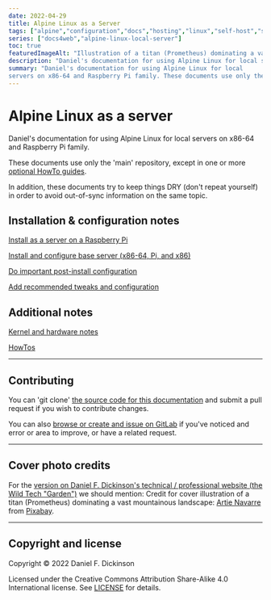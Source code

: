 ```yaml
---
date: 2022-04-29
title: Alpine Linux as a Server
tags: ["alpine","configuration","docs","hosting","linux","self-host","sysadmin-devops","raspberry-pi","sbc"]
series: ["docs4web","alpine-linux-local-server"]
toc: true
featuredImageAlt: "Illustration of a titan (Prometheus) dominating a vast mountainous landscape"
description: "Daniel's documentation for using Alpine Linux for local servers on x86-64 and Raspberry Pi family"
summary: "Daniel's documentation for using Alpine Linux for local 
servers on x86-64 and Raspberry Pi family. These documents use only the 'main' repository, except in one or more [optional HowTo guides](howtos/_index.md)."
---
```


# Alpine Linux as a server

Daniel's documentation for using Alpine Linux for local servers on x86-64 and Raspberry Pi family.

These documents use only the 'main' repository, except in one or more [optional HowTo guides](howtos/_index.md).

In addition, these documents try to keep things DRY (don't repeat yourself) in order to avoid out-of-sync information on the same topic.

## Installation & configuration notes

[Install as a server on a Raspberry Pi](install-on-raspberry-pi/_index.md)

[Install and configure base server (x86-64, Pi, and x86)](server-install-config/_index.md)

[Do important post-install configuration](important-post-install-configuration/_index.md)

[Add recommended tweaks and configuration](recommended-tweaks-and-configs/_index.md)

## Additional notes

[Kernel and hardware notes](kernel-and-hardware-notes/_index.md)

[HowTos](howtos/_index.md)

--------

## Contributing

You can 'git clone' [the source code for this documentation](https://gitlab.com/danielfdickinson/server-alpine-linux-docs4web) and submit a pull request if you wish to contribute changes.

You can also [browse or create and issue on GitLab](https://gitlab.com/danielfdickinson/server-alpine-linux-docs4web/-/issues) if you've noticed and error or area to improve, or have a related request.

--------

## Cover photo credits

For the [version on Daniel F. Dickinson's technical / professional website (the Wild Tech "Garden")](https://www.wildtechgarden.ca/deploy-admin/server-alpine-linux-docs4web/) we should mention: Credit for cover illustration of a titan (Prometheus) dominating a vast mountainous landscape: [Artie Navarre](https://pixabay.com/users/artie_navarre-66276/?utm_source=link-attribution&utm_medium=referral&utm_campaign=image&utm_content=5451603) from [Pixabay](https://pixabay.com/?utm_source=link-attribution&utm_medium=referral&utm_campaign=image&utm_content=5451603).

--------

## Copyright and license

Copyright © 2022 Daniel F. Dickinson

Licensed under the Creative Commons Attribution Share-Alike 4.0 International license. See [LICENSE](https://gitlab.com/danielfdickinson/server-alpine-linux-docs4web/-/blob/main/LICENSE) for details.
